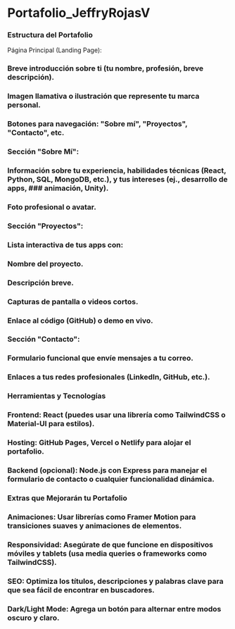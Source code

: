 # Portafolio_JeffryRojasV

### Estructura del Portafolio
Página Principal (Landing Page):

### Breve introducción sobre ti (tu nombre, profesión, breve descripción).
### Imagen llamativa o ilustración que represente tu marca personal.
### Botones para navegación: "Sobre mí", "Proyectos", "Contacto", etc.
### Sección "Sobre Mí":

### Información sobre tu experiencia, habilidades técnicas (React, Python, SQL, MongoDB, etc.), y tus intereses (ej., desarrollo de apps, ### animación, Unity).
### Foto profesional o avatar.
### Sección "Proyectos":

### Lista interactiva de tus apps con:
### Nombre del proyecto.
### Descripción breve.
### Capturas de pantalla o videos cortos.
### Enlace al código (GitHub) o demo en vivo.
### Sección "Contacto":

### Formulario funcional que envíe mensajes a tu correo.
### Enlaces a tus redes profesionales (LinkedIn, GitHub, etc.).
### Herramientas y Tecnologías
### Frontend: React (puedes usar una librería como TailwindCSS o Material-UI para estilos).
### Hosting: GitHub Pages, Vercel o Netlify para alojar el portafolio.
### Backend (opcional): Node.js con Express para manejar el formulario de contacto o cualquier funcionalidad dinámica.
### Extras que Mejorarán tu Portafolio
### Animaciones: Usar librerías como Framer Motion para transiciones suaves y animaciones de elementos.
### Responsividad: Asegúrate de que funcione en dispositivos móviles y tablets (usa media queries o frameworks como TailwindCSS).
### SEO: Optimiza los títulos, descripciones y palabras clave para que sea fácil de encontrar en buscadores.
### Dark/Light Mode: Agrega un botón para alternar entre modos oscuro y claro.
